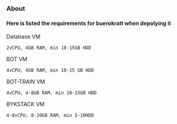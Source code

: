 ### About
#### Here is listed the requirements for buerokratt when depolying it

Database VM
```
2vCPU, 4GB RAM, min 10-15GB HDD
```
BOT VM
```
4vCPU, 4GB RAM, min 10-15 GB HDD
```
BOT-TRAIN VM
```
4vCPU, 4-8GB RAM, min 10-15GB HDD
```
BYKSTACK VM
```
4-8vCPU, 8-10GB RAM, min 5-10HDD
```
